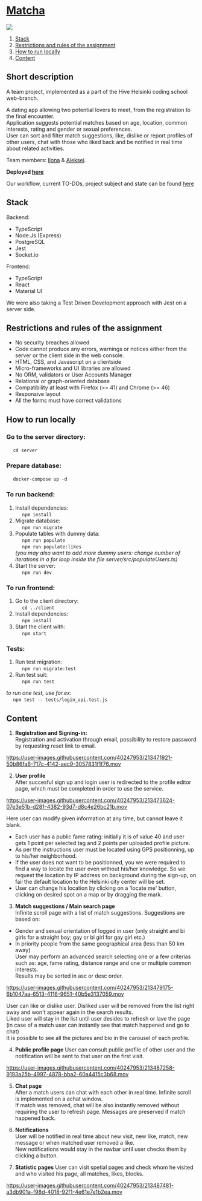 # <a href="https://matcha-client.onrender.com/">Matcha</a> 

<img src="https://github.com/fglsn/matcha/blob/master/client/screenshots/landingPage.gif">  

1. [Stack](#stack)
2. [Restrictions and rules of the assignment ](#restrictions-and-rules-of-the-assignment)
3. [How to run locally](#how-to-run-locally)
4. [Content](#сontent)

## Short description  
A team project, implemented as a part of the Hive Helsinki coding school web-branch.  
  
A dating app allowing two potential lovers to meet, from the registration to the final encounter.  
Application suggests potential matches based on age, location, common interests, rating and gender or sexual preferences.  
User can sort and filter match suggestions, like, dislike or report profiles of other users, chat with those who liked back and be notified in real time about related activities.  

Team members: [Ilona](https://github.com/fglsn) & [Aleksei](https://github.com/alex2011576).  
  
**Deployed <a href="https://matcha-client.onrender.com/">here</a>**  
  
Our workflow, current TO-DOs, project subject and state can be found <a href="https://trello.com/b/pNoT2ZPs/matcha-todos">here</a>  
## Stack  

Backend:
- TypeScript
- Node.Js (Express)
- PostgreSQL
- Jest
- Socket.io  

Frontend:
- TypeScript
- React
- Material UI  

We were also taking a Test Driven Development approach with Jest on a server side.  
  
## Restrictions and rules of the assignment  
- No security breaches allowed 
- Code cannot produce any errors, warnings or notices either from the server or the client side in the web console.
- HTML, CSS, and Javascript on a clientside
- Micro-frameworks and UI libraries are allowed
- No ORM, validators or User Accounts Manager
- Relational or graph-oriented database
- Compatibility at least with Firefox (>= 41) and Chrome (>= 46)
- Responsive layout
- All the forms must have correct validations

## How to run locally
### Go to the server directory:  
&emsp; `cd server`  
### Prepare database:  
&emsp; `docker-compose up -d`    

### To run backend:
1. Install dependencies:  
&emsp; `npm install`  
2. Migrate database:  
&emsp; `npm run migrate`  
3. Populate tables with dummy data:  
&emsp; `npm run populate`  
&emsp; `npm run populate:likes`  
<i>(you may also want to add more dummy users: change number of iterations in a for loop inside the file server/src/populateUsers.ts)</i>   
4. Start the server:  
&emsp; `npm run dev`  

### To run frontend:  
1. Go to the client directory:  
&emsp; `cd ../client`  
2. Install dependencies:  
&emsp; `npm install`  
3. Start the client with:  
&emsp; `npm start`  
  
### Tests:
1. Run test migration:  
&emsp; `npm run migrate:test`  
2. Run test suit:  
&emsp; `npm run test`  
  
<i>to run one test, use for.ex:</i>  
&emsp; `npm test -- tests/login_api.test.js`  

## Content

1) **Registration and Signing-in:**  
Registration and activation through email, possibility to restore password by requesting reset link to email.  

https://user-images.githubusercontent.com/40247953/213471921-50b86fa6-717c-4142-aec9-3057831f1f76.mov  
  
2) **User profile**  
After succesful sign up and login user is redirected to the profile editor page, which must be completed in order to use the service.

https://user-images.githubusercontent.com/40247953/213473624-07e3e51b-d281-4382-93d7-d8c4e26bc21b.mov

Here user can modify given information at any time, but cannot leave it blank.  
- Each user has a public fame rating: initially it is of value 40 and user gets 1 point per selected tag and 2 points per uploaded profile picture.  
- As per the instructions user must be located using GPS positionning, up to his/her neighborhood.
- If the user does not want to be positionned, you we were required to find a way to locate the user even without his/her knowledge. So we request the location by IP address on background during the sign-up, on fail the default location to the Helsinki city center will be set. 
- User can change his location by clicking on a 'locate me' button, clicking on desired spot on a map or by dragging the mark.

3) **Match suggestions / Main search page**  
Infinite scroll page with a list of match suggestions. Suggestions are based on:  
- Gender and sexual orientation of logged in user (only straight and bi girls for a straight boy; gay or bi girl for gay girl etc.)  
- In priority people from the same geographical area (less than 50 km away)  
User may perform an advanced search selecting one or a few criterias such as: age, fame rating, distance range and one or multiple common interests.  
Results may be sorted in asc or desc order.  
  
https://user-images.githubusercontent.com/40247953/213479175-6b1047aa-6513-4116-9651-40b5e3137059.mov  
  
User can like or dislike user. Disliked user will be removed from the list right away and won't appear again in the search results.  
Liked user will stay in the list until user desides to refresh or lave the page (in case of a match user can instantly see that match happened and go to chat)  
It is possible to see all the pictures and bio in the carousel of each profile.  
  
4) **Public profile page** 
User can consult public profile of other user and the notification will be sent to that user on the first visit.  

https://user-images.githubusercontent.com/40247953/213487258-9193a25b-4997-4878-bba2-60a4415c3b68.mov
  
5) **Chat page**  
After a match users can chat with each other in real time.  Infinite scroll is implemented on a achat window.  
If match was removed, chat will be also instantly removed without requiring the user to refresh page.  Messages are preserved if match happened back.  

6) **Notifications**  
User will be notified in real time about new visit, new like, match, new message or when matched user removed a like.  
New notifications would stay in the navbar until user checks them by clicking a button.  

7) **Statistic pages**
User can visit spetial pages and check whom he visited and who visited his page, all matches, likes, blocks.


https://user-images.githubusercontent.com/40247953/213487481-a3db901a-f98d-4018-92f1-4e61e7e1b2ea.mov


